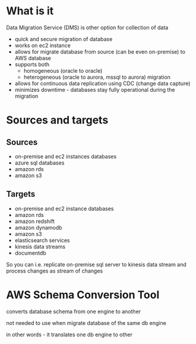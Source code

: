 # What is it
Data Migration Service (DMS) is other option for collection of data

* quick and secure migration of database
* works on ec2 instance
* allows for migrate database from source (can be even on-premise) to AWS database
* supports both 
  * homogeneous (oracle to oracle) 
  * heterogeneous (oracle to aurora, mssql to aurora) migration
* allows for continuous data replication using CDC (change data capture)
* minimizes downtime - databases stay fully operational during the migration
# Sources and targets
## Sources
* on-premise and ec2 instances databases
* azure sql databases
* amazon rds
* amazon s3

## Targets
* on-premise and ec2 instance databases
* amazon rds
* amazon redshift
* amazon dynamodb
* amazon s3
* elasticsearch services
* kinesis data streams
* documentdb

So you can i.e. replicate on-premise sql server to kinesis data stream and process changes as stream of changes

# AWS Schema Conversion Tool
converts database schema from one engine to another

not needed to use when migrate database of the same db engine

in other words - it translates one db engine to other